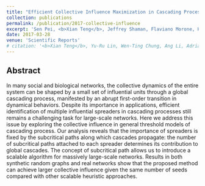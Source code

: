 ```yaml
---
title: "Efficient Collective Influence Maximization in Cascading Processes with First-Order Transitions"
collection: publications
permalink: /publication/2017-collective-influence
excerpt: 'Sen Pei, <b>Xian Teng</b>, Jeffrey Shaman, Flaviano Morone, Hernán A. Makse (2017). &quot;Efficient Collective Influence Maximization in Cascading Processes with First-Order Transitions.&quot; <i>Sci Rep 7</i>. 45240 (2017). ([link](https://doi.org/10.1038/srep45240), [pdf](/files/pdf/research/2017-collective-influence.pdf))'
date: 2017-03-28
venue: 'Scientific Reports'
# citation: '<b>Xian Teng</b>, Yu-Ru Lin, Wen-Ting Chung, Ang Li, Adriana Kovashka (2022). &quot;Characterizing User Susceptibility to COVID-19 Misinformation on Twitter.&quot; <i>ICWSM 2022</i>.'
---
```




## Abstract
In many social and biological networks, the collective dynamics of the entire system can be shaped by a small set of influential units through a global cascading process, manifested by an abrupt first-order transition in dynamical behaviors. Despite its importance in applications, efficient identification of multiple influential spreaders in cascading processes still remains a challenging task for large-scale networks. Here we address this issue by exploring the collective influence in general threshold models of cascading process. Our analysis reveals that the importance of spreaders is fixed by the subcritical paths along which cascades propagate: the number of subcritical paths attached to each spreader determines its contribution to global cascades. The concept of subcritical path allows us to introduce a scalable algorithm for massively large-scale networks. Results in both synthetic random graphs and real networks show that the proposed method can achieve larger collective influence given the same number of seeds compared with other scalable heuristic approaches.

